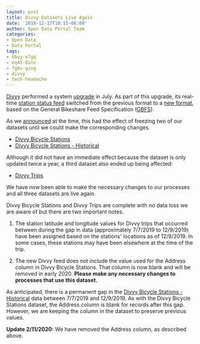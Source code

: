 ```yaml
---
layout: post
title: Divvy Datasets Live Again
date: '2019-12-17T10:15-06:00'
author: Open Data Portal Team
categories:
- Open Data
- Data Portal
tags:
- bbyy-e7gq
- eq45-8inv
- fg6s-gzvg
- divvy
- tech-headache
---
```

[Divvy](https://www.divvybikes.com) performed a system [upgrade](https://www.divvybikes.com/blog/downtime-for-divvy-upgrades) in July. As part of this upgrade, its real-time [station status feed](https://www.divvybikes.com/system-data) switched from the previous format to a [new format](https://gbfs.divvybikes.com/gbfs/gbfs.json), based on the General Bikeshare Feed Specification ([GBFS](https://github.com/NABSA/gbfs)).

As we [announced](http://dev.cityofchicago.org/open%20data/data%20portal/2019/07/10/divvy-datasets-frozen.html) at the time, this had the effect of freezing two of our datasets until we could make the corresponding changes.

* [Divvy Bicycle Stations](https://data.cityofchicago.org/d/bbyy-e7gq)
* [Divvy Bicycle Stations - Historical](https://data.cityofchicago.org/d/eq45-8inv)

Although it did not have an immediate effect because the dataset is only updated twice a year, a third dataset also ended up being affected:

* [Divvy Trips](https://data.cityofchicago.org/d/fg6s-gzvg)

We have now been able to make the necessary changes to our processes and all three datasets are live again.

Divvy Bicycle Stations and Divvy Trips are complete with no data loss we are aware of but there are two important notes.

1. The station latitude and longitude values for Divvy trips that occurred between during the gap in data (approximately 7/7/2019 to 12/9/2019) have been assigned based on the stations' locations as of 12/9/2019. In some cases, these stations may have been elsewhere at the time of the trip.

2. The new Divvy feed does not include the value used for the Address column in Divvy Bicycle Stations. That column is now blank and will be removed in early 2020. **Please make any necessary changes to processes that use this dataset.**

As anticipated, there is a permanent gap in the [Divvy Bicycle Stations - Historical](https://data.cityofchicago.org/d/eq45-8inv) data between 7/7/2019 and 12/9/2019. As with the Divvy Bicycle Stations dataset, the Address column is blank for records after this gap. However, we are keeping the column in the dataset to preserve previous values.

**Update 2/11/2020:** We have removed the Address column, as described above.
